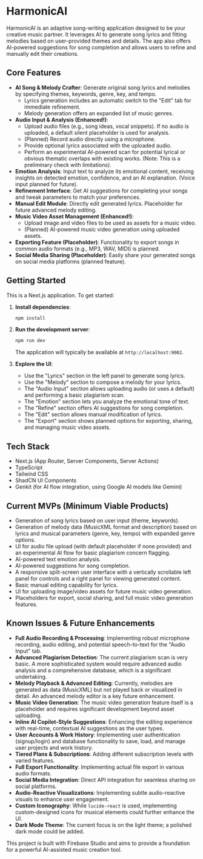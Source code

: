 
# HarmonicAI

HarmonicAI is an adaptive song-writing application designed to be your creative music partner. It leverages AI to generate song lyrics and fitting melodies based on user-provided themes and details. The app also offers AI-powered suggestions for song completion and allows users to refine and manually edit their creations.

## Core Features

*   **AI Song & Melody Crafter**: Generate original song lyrics and melodies by specifying themes, keywords, genre, key, and tempo.
    *   Lyrics generation includes an automatic switch to the "Edit" tab for immediate refinement.
    *   Melody generation offers an expanded list of music genres.
*   **Audio Input & Analysis (Enhanced!)**:
    *   Upload audio files (e.g., song ideas, vocal snippets). If no audio is uploaded, a default silent placeholder is used for analysis.
    *   (Planned) Record audio directly using a microphone.
    *   Provide optional lyrics associated with the uploaded audio.
    *   Perform an experimental AI-powered scan for potential lyrical or obvious thematic overlaps with existing works. (Note: This is a preliminary check with limitations).
*   **Emotion Analysis**: Input text to analyze its emotional content, receiving insights on detected emotion, confidence, and an AI explanation. (Voice input planned for future).
*   **Refinement Interface**: Get AI suggestions for completing your songs and tweak parameters to match your preferences.
*   **Manual Edit Module**: Directly edit generated lyrics. Placeholder for future advanced melody editing.
*   **Music Video Asset Management (Enhanced!)**:
    *   Upload image and video files to be used as assets for a music video.
    *   (Planned) AI-powered music video generation using uploaded assets.
*   **Exporting Feature (Placeholder)**: Functionality to export songs in common audio formats (e.g., MP3, WAV, MIDI) is planned.
*   **Social Media Sharing (Placeholder)**: Easily share your generated songs on social media platforms (planned feature).

## Getting Started

This is a Next.js application. To get started:

1.  **Install dependencies**:
    ```bash
    npm install
    ```
2.  **Run the development server**:
    ```bash
    npm run dev
    ```
    The application will typically be available at `http://localhost:9002`.

3.  **Explore the UI**:
    *   Use the "Lyrics" section in the left panel to generate song lyrics.
    *   Use the "Melody" section to compose a melody for your lyrics.
    *   The "Audio Input" section allows uploading audio (or uses a default) and performing a basic plagiarism scan.
    *   The "Emotion" section lets you analyze the emotional tone of text.
    *   The "Refine" section offers AI suggestions for song completion.
    *   The "Edit" section allows manual modification of lyrics.
    *   The "Export" section shows planned options for exporting, sharing, and managing music video assets.

## Tech Stack

*   Next.js (App Router, Server Components, Server Actions)
*   TypeScript
*   Tailwind CSS
*   ShadCN UI Components
*   Genkit (for AI flow integration, using Google AI models like Gemini)

## Current MVPs (Minimum Viable Products)

*   Generation of song lyrics based on user input (theme, keywords).
*   Generation of melody data (MusicXML format and description) based on lyrics and musical parameters (genre, key, tempo) with expanded genre options.
*   UI for audio file upload (with default placeholder if none provided) and an experimental AI flow for basic plagiarism concern flagging.
*   AI-powered text emotion analysis.
*   AI-powered suggestions for song completion.
*   A responsive split-screen user interface with a vertically scrollable left panel for controls and a right panel for viewing generated content.
*   Basic manual editing capability for lyrics.
*   UI for uploading image/video assets for future music video generation.
*   Placeholders for export, social sharing, and full music video generation features.

## Known Issues & Future Enhancements

*   **Full Audio Recording & Processing**: Implementing robust microphone recording, audio editing, and potential speech-to-text for the "Audio Input" tab.
*   **Advanced Plagiarism Detection**: The current plagiarism scan is very basic. A more sophisticated system would require advanced audio analysis and a comprehensive database, which is a significant undertaking.
*   **Melody Playback & Advanced Editing**: Currently, melodies are generated as data (MusicXML) but not played back or visualized in detail. An advanced melody editor is a key future enhancement.
*   **Music Video Generation**: The music video generation feature itself is a placeholder and requires significant development beyond asset uploading.
*   **Inline AI Copilot-Style Suggestions**: Enhancing the editing experience with real-time, contextual AI suggestions as the user types.
*   **User Accounts & Work History**: Implementing user authentication (signup/login) and database functionality to save, load, and manage user projects and work history.
*   **Tiered Plans & Subscriptions**: Adding different subscription levels with varied features.
*   **Full Export Functionality**: Implementing actual file export in various audio formats.
*   **Social Media Integration**: Direct API integration for seamless sharing on social platforms.
*   **Audio-Reactive Visualizations**: Implementing subtle audio-reactive visuals to enhance user engagement.
*   **Custom Iconography**: While `lucide-react` is used, implementing custom-designed icons for musical elements could further enhance the UI.
*   **Dark Mode Theme**: The current focus is on the light theme; a polished dark mode could be added.

This project is built with Firebase Studio and aims to provide a foundation for a powerful AI-assisted music creation tool.

